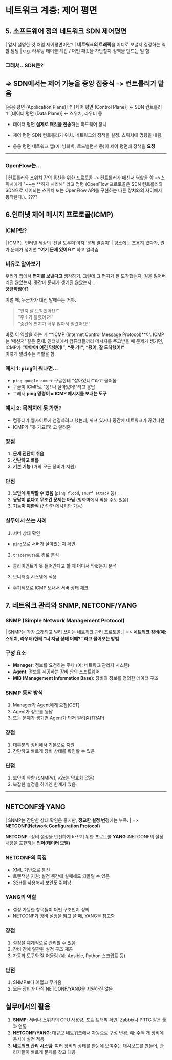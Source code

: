# 네트워크 계층: 제어 평면

## 5. 소프트웨어 정의 네트워크 SDN 제어평면
| 앞서 설명한 것 처럼 제어평면이란? 
| **네트워크의 트래픽**을 어디로 보낼지 결정하는 역할 담당
| e.g. 라우팅 테이블 계산 / 어떤 패킷을 차단할지 정책을 만드는 일 함

### 그래서.. SDN은?
=> SDN에서는 제어 기능을 중앙 집중식 -> 컨트롤러가 맡음
----
[응용 평면 (Application Plane)]
     ↑
[제어 평면 (Control Plane)] ← SDN 컨트롤러
     ↑
[데이터 평면 (Data Plane)] ← 스위치, 라우터 등

- 데이터 평면
**실제로 패킷을 전송**하는 하드웨어 장치

- 제어 평면
SDN 컨트롤러가 위치. 
네트워크의 정책을 설정.
스위치에 명령을 내림.

- 응용 평면
네트워크 앱(예: 방화벽, 로드밸런서 등)이 제어 평면에 정책을 **요청**
----

### OpenFlow는...
| 컨트롤러와 스위치 간의 통신을 위한 프로토콜
-> 컨트롤러가 메신저 역할을 함
=>스위치에게 "~~는 **하게 처리해" 라고 명령
(OpenFlow 프로토콜은 SDN 컨트롤러와 SDN으로 제어되는 스위치 또는 OpenFlow API를 구현하는 다른 장치와의 사이에서 동작한다.)...????

## 6.인터넷 제어 메시지 프로토콜(ICMP)

### ICMP란?
| ICMP는 인터넷 세상의 ‘전달 도우미’이자 ‘문제 알림이’
| 평소에는 조용히 있다가, 뭔가 문제가 생기면 **“여기 문제 있어요!”** 하고 알려줌

### 비유로 알아보기
우리가 집에서 **편지를 보낸다고** 생각하기.
그런데 그 편지가 잘 도착했는지, 길을 잃어버리진 않았는지, 중간에 문제가 생기진 않았는지...  
**궁금하잖아?**

이럴 때, 누군가가 대신 말해주는 거야.  
> “편지 잘 도착했어요!”  
> “주소가 틀렸어요!”  
> “중간에 편지가 너무 많아서 밀렸어요!”

바로 이 역할을 하는 게 **ICMP (Internet Control Message Protocol)**야.
ICMP는 '메신저' 같은 존재.
인터넷에서 컴퓨터들끼리 메시지를 주고받을 때 문제가 생기면,  
ICMP가 **“야야야! 여긴 막혔어!”**, **“못 가!”**, **“됐어, 잘 도착했어!”**  
이렇게 알려주는 역할을 함.

### 예시 1: `ping`이 뭐냐면...
- `ping google.com` → 구글한테 "살아있니?"라고 물어봄
- 구글이 ICMP로 "응! 나 살아있어!"라고 응답
- 그래서 **ping 명령어 = ICMP 메시지를 보내는 도구**

### 예시 2: 목적지에 못 가면?
- 컴퓨터가 웹사이트에 연결하려고 했는데, 꺼져 있거나 중간에 네트워크가 끊겼다면
- ICMP가 "못 가요!"라고 알려줌

### 장점
1. **문제 진단이 쉬움**  
2. **간단하고 빠름**  
3. **기본 기능** (거의 모든 장비가 지원)

### 단점
1. **보안에 취약할 수 있음** (`ping flood`, `smurf attack` 등)
2. **응답이 없다고 무조건 문제는 아님** (방화벽에서 막을 수도 있음)
3. **기능이 제한적** (간단한 메시지만 가능)

### 실무에서 쓰는 사례
1. 서버 상태 확인
- `ping`으로 서버가 살아있는지 확인
2. `traceroute`로 경로 분석
- 클라이언트가 못 들어간다고 할 때 어디서 막혔는지 분석
3. 모니터링 시스템에 적용
- 주기적으로 ICMP 보내서 서버 상태 체크

## 7. 네트워크 관리와 SNMP, NETCONF/YANG

### SNMP (Simple Network Management Protocol)
| SNMP는 가장 오래되고 널리 쓰이는 네트워크 관리 프로토콜.
| => **네트워크 장비(예: 스위치, 라우터)한테 “너 지금 상태 어때?” 라고 물어보는 방법**

### 구성 요소
- **Manager**: 정보를 요청하는 주체 (예: 네트워크 관리자 시스템)
- **Agent**: 정보를 제공하는 장비 안의 소프트웨어
- **MIB (Management Information Base)**: 장비의 정보를 정의한 데이터 구조

### SNMP 동작 방식
1. Manager가 Agent에게 요청(GET)
2. Agent가 정보를 응답
3. 또는 문제가 생기면 Agent가 먼저 알려줌(TRAP)

### 장점
1. 대부분의 장비에서 기본으로 지원
2. 간단하고 빠르게 장비 상태를 확인할 수 있음

### 단점
1. 보안이 약함 (SNMPv1, v2c는 암호화 없음)
2. 복잡한 설정을 하기엔 한계가 있음

---

## NETCONF와 YANG
| SNMP는 간단한 상태 확인은 좋지만, **정교한 설정 변경**에는 부족.
| => **NETCONF(Network Configuration Protocol)**

**NETCONF**
: 장비 설정을 안전하게 바꾸기 위한 프로토콜
**YANG**
:NETCONF의 설정 내용을 표현하는 **언어(데이터 모델)**

### NETCONF의 특징
- XML 기반으로 통신
- 트랜잭션 지원: 설정 중간에 실패해도 되돌릴 수 있음
- SSH를 사용해서 보안도 뛰어남

### YANG의 역할
- 설정 가능한 항목들이 어떤 구조인지 정의
- NETCONF가 장비 설정을 읽고 쓸 때, YANG을 참고함

### 장점
1. 설정을 체계적으로 관리할 수 있음
2. 장비 간에 일관된 설정 구조 제공
3. 자동화 도구와 잘 어울림 (예: Ansible, Python 스크립트 등)

### 단점
1. SNMP보다 어렵고 무거움
2. 모든 장비가 아직 NETCONF/YANG을 지원하진 않음

## 실무에서의 활용
1. **SNMP**: 서버나 스위치의 CPU 사용량, 포트 트래픽 확인. Zabbix나 PRTG 같은 툴과 연동
2. **NETCONF/YANG**: 대규모 네트워크에서 자동으로 구성 변경. 예: 수백 개 장비에 동시에 설정 적용
3. **네트워크 관리 시스템**: 여러 장비의 상태를 한눈에 보여주는 대시보드를 만들어, 관리자들이 빠르게 문제를 찾고 대응

